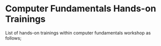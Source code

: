 # Computer Fundamentals Hands-on Trainings

List of hands-on trainings within computer fundamentals workshop as follows;